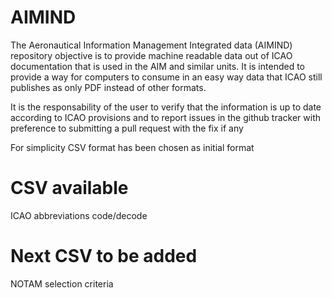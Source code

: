 # AIMIND

The Aeronautical Information Management Integrated data (AIMIND) repository objective is to provide machine readable data out of ICAO documentation that is used in the AIM and similar units. It is intended to provide a way for computers to consume in an easy way data that ICAO still publishes as only PDF instead of other formats. 

It is the responsability of the user to verify that the information is up to date according to ICAO provisions and to report issues in the github tracker with preference to submitting a pull request with the fix if any

For simplicity CSV format has been chosen as initial format 

# CSV available
ICAO abbreviations code/decode

# Next CSV to be added
NOTAM selection criteria
